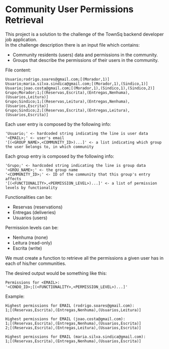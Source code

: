 # Community User Permissions Retrieval

This project is a solution to the challenge of the TownSq backend developer job application.  
In the challenge description there is an input file which contains:
* Community residents (users) data and permissions in the community.
* Groups that describe the permissions of their users in the community.

File content:
~~~
Usuario;rodrigo.soares@gmail.com;[(Morador,1)]
Usuario;maria.silva.sindica@gmail.com;[(Morador,1),(Sindico,1)]
Usuario;joao.costa@gmail.com;[(Morador,1),(Sindico,1),(Sindico,2)]
Grupo;Morador;1;[(Reservas,Escrita),(Entregas,Nenhuma),(Usuarios,Leitura)]
Grupo;Sindico;1;[(Reservas,Leitura),(Entregas,Nenhuma),(Usuarios,Escrita)]
Grupo;Sindico;2;[(Reservas,Escrita),(Entregas,Leitura),(Usuarios,Escrita)]
~~~

Each user entry is composed by the following info:  
~~~
'Usuario;' <- hardcoded string indicating the line is user data  
'<EMAIL>;' <- user's email  
'[(<GROUP_NAME>,<COMMUNITY_ID>)...]' <- a list indicating which group the user belongs to, in which community  
~~~

Each group entry is composed by the following info:
~~~
'Grupo;' <- hardcoded string indicating the line is group data  
'<GROU_NAME>;' <- the group name  
'<COMMUNITY_ID>;' <- ID of the community that this group's entry affects  
'[(<FUNCTIONALITY>,<PERMISSION_LEVEL>)...]' <- a list of permission levels by functionality  
~~~

Functionalities can be:  
* Reservas (reservations)  
* Entregas (deliveries)  
* Usuarios (users)  

Permission levels can be:  
* Nenhuma (none)  
* Leitura (read-only)  
* Escrita (write)  

We must create a function to retrieve all the permissions a given user has in each of his/her communities.  

The desired output would be something like this:  

~~~
Permissions for <EMAIL>:  
'<CONDO_ID>;[(<FUNCTIONALITY>,<PERMISSION_LEVEL>)...]'
~~~

Example:  

~~~
Highest permissions for EMAIL (rodrigo.soares@gmail.com):
1;[(Reservas,Escrita),(Entregas,Nenhuma),(Usuarios,Leitura)]

Highest permissions for EMAIL (joao.costa@gmail.com):
1;[(Reservas,Escrita),(Entregas,Nenhuma),(Usuarios,Escrita)]
2;[(Reservas,Escrita),(Entregas,Leitura),(Usuarios,Escrita)]

Highest permissions for EMAIL (maria.silva.sindica@gmail.com):
1;[(Reservas,Escrita),(Entregas,Nenhuma),(Usuarios,Escrita)]
~~~
